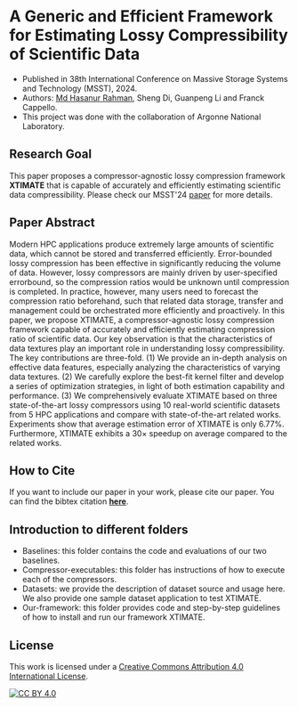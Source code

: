 A Generic and Efficient Framework for Estimating Lossy Compressibility of Scientific Data
=====

* Published in 38th International Conference on Massive Storage Systems and Technology (MSST), 2024. 
* Authors: [Md Hasanur Rahman](https://hasanur-rahman.github.io), Sheng Di, Guanpeng Li and Franck Cappello. 
* This project was done with the collaboration of Argonne National Laboratory.

## Research Goal
This paper proposes a compressor-agnostic lossy compression framework **XTIMATE** that is capable of accurately and efficiently estimating scientific data compressibility. Please check our MSST'24 [paper](https://www.msstconference.org/MSST-history/2024/Papers/msst24-1.3.pdf) for more details.

## Paper Abstract
Modern HPC applications produce extremely large amounts of scientific data, which cannot be stored and transferred efficiently. Error-bounded lossy compression has been effective in significantly reducing the volume of data. However, lossy compressors are mainly driven by user-specified errorbound, so the compression ratios would be unknown until compression is completed. In practice, however, many users need to forecast the compression ratio beforehand, such that related data storage, transfer and management could be orchestrated more efficiently and proactively. In this paper, we propose XTIMATE, a compressor-agnostic lossy compression framework capable of accurately and efficiently estimating compression ratio
of scientific data. 
Our key observation is that the characteristics
of data textures play an important role in understanding lossy
compressibility. The key contributions are three-fold. (1) We
provide an in-depth analysis on effective data features, especially
analyzing the characteristics of varying data textures. (2) We
carefully explore the best-fit kernel filter and develop a series of
optimization strategies, in light of both estimation capability and
performance. (3) We comprehensively evaluate XTIMATE based
on three state-of-the-art lossy compressors using 10 real-world
scientific datasets from 5 HPC applications and compare with
state-of-the-art related works. Experiments show that average
estimation error of XTIMATE is only 6.77%. Furthermore,
XTIMATE exhibits a 30× speedup on average compared to the
related works.

## How to Cite
If you want to include our paper in your work, please cite our paper. You can find the bibtex citation [**here**](https://hasanur-rahman.github.io/cites/MSST24-XTIMATE.bib). 


## Introduction to different folders
* Baselines: this folder contains the code and evaluations of our two baselines.
* Compressor-executables: this folder has instructions of how to execute each of the compressors.
* Datasets: we provide the description of dataset source and usage here. We also provide one sample dataset application to test XTIMATE.
* Our-framework: this folder provides code and step-by-step guidelines of how to install and run our framework XTIMATE.

## License

This work is licensed under a [Creative Commons Attribution 4.0 International License](https://creativecommons.org/licenses/by/4.0/).

[![CC BY 4.0](https://licensebuttons.net/l/by/4.0/88x31.png)](https://creativecommons.org/licenses/by/4.0/)
